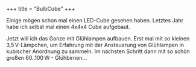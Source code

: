 +++
title = "BulbCube"
+++

Einige mögen schon mal einen LED-Cube gesehen haben. Letztes Jahr habe
ich selbst mal einen 4x4x4 Cube aufgebaut.

<!-- [`{{attachment:LED-Cube.jpg|attachment:bulbcube01.jpg|width="400"}}`](attachment:LED-Cube.jpg) -->

Jetzt will ich das Ganze mit Glühlampen aufbauen. Erst mal mit so
kleinen 3,5 V-Lämpchen, um Erfahrung mit der Ansteuerung von Glühlampen
in kubischer Anordnung zu sammeln. Im nächsten Schritt dann mit so schön
großen 60..100 W - Glühbirnen...

<!-- [`{{attachment:bulbcube01.jpg|attachment:bulbcube01.jpg|width="400"}}`](attachment:bulbcube01.jpg) -->

<!-- [`{{attachment:bulbcube01.jpg|attachment:bulbcube01.jpg|width="400"}}`](attachment:bulbcube02.jpg) -->
